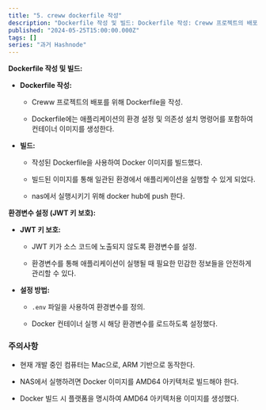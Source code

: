 ```yaml
---
title: "5. creww dockerfile 작성"
description: "Dockerfile 작성 및 빌드: Dockerfile 작성: Creww 프로젝트의 배포를 위해 Dockerfile을 작성. Dockerfile에는 애플리케이션의 환경 설정 및 의존성 설치 명령어를 포함하여 컨테이너 이미지를 생성한다. 빌드: 작성된 Dockerfile을 사용하여 Docker 이미지를 빌드했다. 빌드된 이미지를 통해 일관된 환경에서 애플리케이션을 실행할 수 있게 되었다. nas에서 실행시키기 위해 docker h..."
published: "2024-05-25T15:00:00.000Z"
tags: []
series: "과거 Hashnode"
---
```


**Dockerfile 작성 및 빌드:**

* **Dockerfile 작성:**
    
    * Creww 프로젝트의 배포를 위해 Dockerfile을 작성.
        
    * Dockerfile에는 애플리케이션의 환경 설정 및 의존성 설치 명령어를 포함하여 컨테이너 이미지를 생성한다.
        
* **빌드:**
    
    * 작성된 Dockerfile을 사용하여 Docker 이미지를 빌드했다.
        
    * 빌드된 이미지를 통해 일관된 환경에서 애플리케이션을 실행할 수 있게 되었다.
        
    * nas에서 실행시키기 위해 docker hub에 push 한다.
        

**환경변수 설정 (JWT 키 보호):**

* **JWT 키 보호:**
    
    * JWT 키가 소스 코드에 노출되지 않도록 환경변수를 설정.
        
    * 환경변수를 통해 애플리케이션이 실행될 때 필요한 민감한 정보들을 안전하게 관리할 수 있다.
        
* **설정 방법:**
    
    * `.env` 파일을 사용하여 환경변수를 정의.
        
    * Docker 컨테이너 실행 시 해당 환경변수를 로드하도록 설정했다.
        

### 주의사항

* 현재 개발 중인 컴퓨터는 Mac으로, ARM 기반으로 동작한다.
    
* NAS에서 실행하려면 Docker 이미지를 AMD64 아키텍처로 빌드해야 한다.
    
* Docker 빌드 시 플랫폼을 명시하여 AMD64 아키텍처용 이미지를 생성했다.